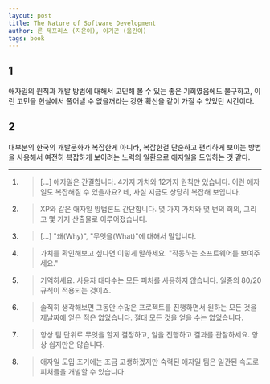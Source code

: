 ```yaml
---
layout: post
title: The Nature of Software Development
author: 론 제프리스 (지은이), 이기곤 (옮긴이)
tags: book
---
```


## 1
애자일의 원칙과 개발 방범에 대해서 고민해 볼 수 있는 좋은 기회였음에도 불구하고, 이런 고민을 현실에서 풀어낼 수 없을꺼라는 강한 확신을 같이 가질 수 있었던 시간이다.

## 2
대부분의 한국의 개발문화가 복잡한게 아니라, 복잡한걸 단순하고 편리하게 보이는 방법을 사용해서 여전히 복잡하게 보이려는 노력의 일환으로 애자일을 도입하는 것 같다.

----


1. > [...] 애자일은 간결합니다. 4가지 가치와 12가지 원칙만 있습니다. 이런 애자일도 복잡해질 수 있을까요? 네, 사실 지금도 상당히 복잡해 보입니다.

2. > XP와 같은 애자일 방법론도 간단합니다. 몇 가지 가치와 몇 번의 회의, 그리고 몇 가지 산출물로 이루어졌습니다.

3. > [...] "왜(Why)", "무엇을(What)"에 대해서 말입니다.

4. > 가치를 확인해보고 싶다면 이렇게 말하세요. "작동하는 소프트웨어를 보여주세요."

5. > 기억하세요. 사용자 대다수는 모든 피처를 사용하지 않습니다. 일종의 80/20 규칙이 적용되는 것이죠.

6. > 솔직히 생각해보면 그동안 수많은 프로젝트를 진행하면서 원하는 모든 것을 제날짜에 얻은 적은 없었습니다. 절대 모든 것을 얻을 수는 없었습니다.

7. > 항상 팀 단위로 무엇을 할지 결정하고, 일을 진행하고 결과를 관찰하세요. 항상 쉽지만은 않습니다.

8. > 애자일 도입 초기에는 조금 고생하겠지만 숙력된 애자일 팀은 일관된 속도로 피처들을 개발할 수 있습니다.